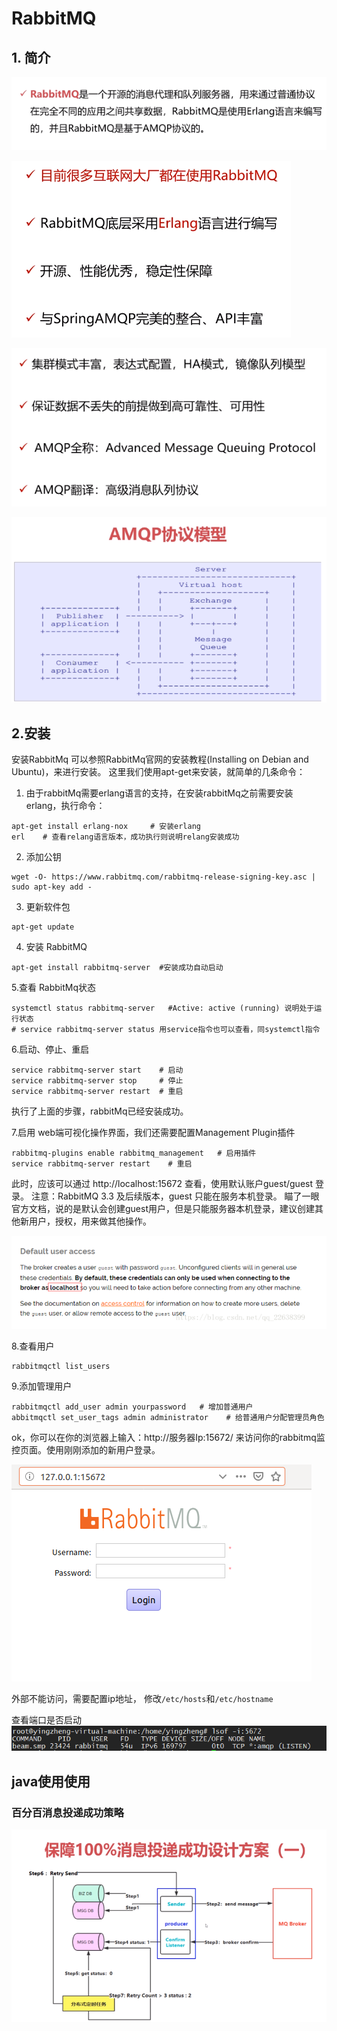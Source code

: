 # RabbitMQ

## 1. 简介

![1547788079923](assets/1547788079923.png)

![1547788149726](assets/1547788149726.png)

![1547788189617](assets/1547788189617.png)



![1547788207104](assets/1547788207104.png)

## 2.安装

安装RabbitMq
可以参照RabbitMq官网的安装教程(Installing on Debian and Ubuntu)，来进行安装。 
这里我们使用apt-get来安装，就简单的几条命令：

1. 由于rabbitMq需要erlang语言的支持，在安装rabbitMq之前需要安装erlang，执行命令：

```
apt-get install erlang-nox     # 安装erlang
erl    # 查看relang语言版本，成功执行则说明relang安装成功
```

2. 添加公钥

```
wget -O- https://www.rabbitmq.com/rabbitmq-release-signing-key.asc | sudo apt-key add -
```

3. 更新软件包


```
apt-get update
```

4. 安装 RabbitMQ
```
apt-get install rabbitmq-server  #安装成功自动启动
```
5.查看 RabbitMq状态
```
systemctl status rabbitmq-server   #Active: active (running) 说明处于运行状态
# service rabbitmq-server status 用service指令也可以查看，同systemctl指令
```


6.启动、停止、重启
```
service rabbitmq-server start    # 启动
service rabbitmq-server stop     # 停止
service rabbitmq-server restart  # 重启 
```
执行了上面的步骤，rabbitMq已经安装成功。

7.启用 web端可视化操作界面，我们还需要配置Management Plugin插件
```
rabbitmq-plugins enable rabbitmq_management   # 启用插件
service rabbitmq-server restart    # 重启
```
此时，应该可以通过 http://localhost:15672 查看，使用默认账户guest/guest 登录。 
注意：RabbitMQ 3.3 及后续版本，guest 只能在服务本机登录。 
瞄了一眼官方文档，说的是默认会创建guest用户，但是只能服务器本机登录，建议创建其他新用户，授权，用来做其他操作。 

![1556013944563](assets/1556013944563.png)


8.查看用户
```
rabbitmqctl list_users
```
9.添加管理用户
```
rabbitmqctl add_user admin yourpassword   # 增加普通用户
abbitmqctl set_user_tags admin administrator    # 给普通用户分配管理员角色 
```
ok，你可以在你的浏览器上输入：http://服务器Ip:15672/ 来访问你的rabbitmq监控页面。使用刚刚添加的新用户登录。 

![1556013927368](assets/1556013927368.png)

外部不能访问，需要配置ip地址，
修改`/etc/hosts`和`/etc/hostname`

查看端口是否启动
![](screenshot/2019-04-26-10-16-32.png)

## java使用使用
### 百分百消息投递成功策略
![](screenshot/2019-04-26-11-28-19.png)